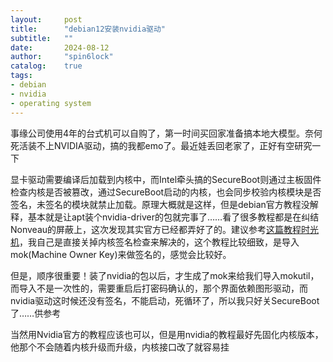 ```yaml
---
layout:     post
title:      "debian12安装nvidia驱动"
subtitle:   ""
date:       2024-08-12
author:     "spin6lock"
catalog:    true
tags:
- debian
- nvidia
- operating system
---
```


事缘公司使用4年的台式机可以自购了，第一时间买回家准备搞本地大模型。奈何死活装不上NVIDIA驱动，搞的我都emo了。最近娃丢回老家了，正好有空研究一下

显卡驱动需要编译后加载到内核中，而Intel牵头搞的SecureBoot则通过主板固件检查内核是否被篡改，通过SecureBoot启动的内核，也会同步校验内核模块是否签名，未签名的模块就禁止加载。原理大概就是这样，但是debian官方教程没解释，基本就是让apt装个nvidia-driver的包就完事了……看了很多教程都是在纠结Nonveau的屏蔽上，这次发现其实官方已经都弄好了的。建议参考[这篇教程](https://tigress.cc/2023/09/18/Debian-Nvidia/)[时光机](http://web.archive.org/web/20240523004027/https://tigress.cc/2023/09/18/Debian-Nvidia/)，我自己是直接关掉内核签名检查来解决的，这个教程比较细致，是导入mok(Machine Owner Key)来做签名的，感觉会比较好。

但是，顺序很重要！装了nvidia的包以后，才生成了mok来给我们导入mokutil，而导入不是一次性的，需要重启后打密码确认的，那个界面依赖图形驱动，而nvidia驱动这时候还没有签名，不能启动，死循环了，所以我只好关SecureBoot了……供参考

当然用Nvidia官方的教程应该也可以，但是用nvidia的教程最好先固化内核版本，他那个不会随着内核升级而升级，内核接口改了就容易挂
